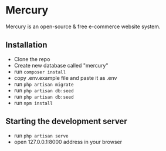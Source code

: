 # Mercury
Mercury is an open-source & free e-commerce website system.

## Installation

- Clone the repo
- Create new database called "mercury"
- run `composer install`
- copy .env.example file and paste it as .env
- run `php artisan migrate`
- run `php artisan db:seed`
- run `php artisan db:seed`
- run `npm install`

## Starting the development server

- run `php artisan serve`
- open 127.0.0.1:8000 address in your browser
